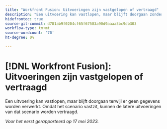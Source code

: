 ```yaml
---
title: "Workfront Fusion: Uitvoeringen zijn vastgelopen of vertraagd"
description: "Een uitvoering kan vastlopen, maar blijft doorgaan zonder dat gegevens worden verwerkt. Omdat het scenario vastzit, kunnen de latere uitvoeringen van dat scenario worden vertraagd."
hidefromtoc: true
source-git-commit: d781ab9f0204cf65f67583a90d9aaaa3bc9db303
workflow-type: tm+mt
source-wordcount: '70'
ht-degree: 0%

---
```



# [!DNL Workfront Fusion]: Uitvoeringen zijn vastgelopen of vertraagd

Een uitvoering kan vastlopen, maar blijft doorgaan terwijl er geen gegevens worden verwerkt. Omdat het scenario vastzit, kunnen de latere uitvoeringen van dat scenario worden vertraagd.

_Voor het eerst gerapporteerd op 17 mei 2023._

